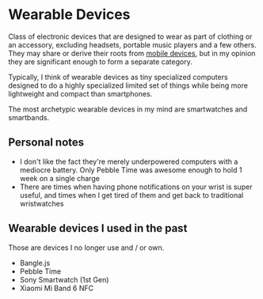 # Wearable Devices

Class of electronic devices that are designed to wear as part of clothing or an accessory, excluding headsets, portable music players and a few others. They may share or derive their roots from [mobile devices](/mobile-devices/), but in my opinion they are significant enough to form a separate category.

Typically, I think of wearable devices as tiny specialized computers designed to do a highly specialized limited set of things while being more lightweight and compact than smartphones.

The most archetypic wearable devices in my mind are smartwatches and smartbands.

## Personal notes

- I don't like the fact they're merely underpowered computers with a mediocre battery. Only Pebble Time was awesome enough to hold 1 week on a single charge
- There are times when having phone notifications on your wrist is super useful, and times when I get tired of them and get back to traditional wristwatches

## Wearable devices I used in the past

Those are devices I no longer use and / or own.

- Bangle.js
- Pebble Time
- Sony Smartwatch (1st Gen)
- Xiaomi Mi Band 6 NFC
